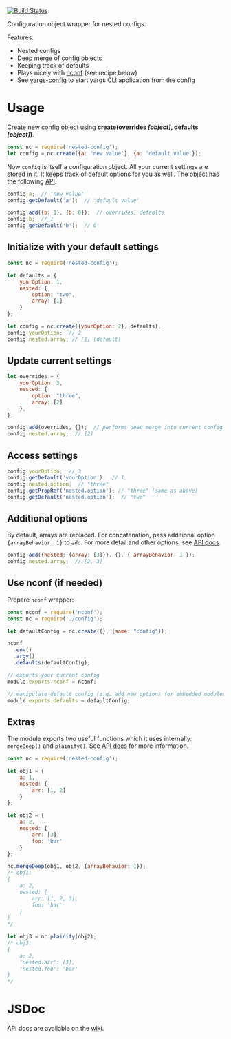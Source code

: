 [![Build Status](https://travis-ci.org/roman-spiridonov/nested-config.svg?branch=master)](https://travis-ci.org/roman-spiridonov/nested-config)

Configuration object wrapper for nested configs.

Features:
* Nested configs
* Deep merge of config objects
* Keeping track of defaults
* Plays nicely with [nconf](https://github.com/indexzero/nconf) (see recipe below)
* See [yargs-config](https://github.com/roman-spiridonov/yargs-config) to start yargs CLI application from the config

# Usage
Create new config object using **create(overrides _[object]_, defaults _[object]_)**.

```javascript
const nc = require('nested-config');
let config = nc.create({a: 'new value'}, {a: 'default value'});
```

Now `config` is itself a configuration object. All your current settings are stored in it.
It keeps track of default options for you as well. The object has the following [API](../../wiki).

```javascript
config.a;  // 'new value'
config.getDefault('a');  // 'default value'

config.add({b: 1}, {b: 0});  // overrides, defaults
config.b;  // 1
config.getDefault('b');  // 0
```

## Initialize with your default settings
```javascript
const nc = require('nested-config');

let defaults = {
    yourOption: 1,
    nested: {
        option: "two",
        array: [1]
    }
};

let config = nc.create({yourOption: 2}, defaults);
config.yourOption;  // 2
config.nested.array; // [1] (default)
```

## Update current settings
```javascript
let overrides = {
    yourOption: 3,
    nested: {
        option: "three",
        array: [2]
    },
};

config.add(overrides, {});  // performs deep merge into current config state, leaves defaults unchanged
config.nested.array;  // [2]
```

## Access settings
```javascript
config.yourOption;  // 3
config.getDefault('yourOption');  // 1
config.nested.option;  // "three"
config.getPropRef('nested.option'); // "three" (same as above)
config.getDefault('nested.option');  // "two"
```

## Additional options
By default, arrays are replaced. For concatenation, pass additional option `{arrayBehavior: 1}` to `add`.
For more detail and other options, see [API docs](../../wiki).

```javascript
config.add({nested: {array: [3]}}, {}, { arrayBehavior: 1 });
config.nested.array;  // [2, 3]
```


## Use nconf (if needed)
Prepare `nconf` wrapper:
```javascript
const nconf = require('nconf');
const nc = require('./config');

let defaultConfig = nc.create({}, {some: "config"});

nconf
  .env()
  .argv()
  .defaults(defaultConfig);

// exports your current config
module.exports.nconf = nconf;  

// manipulate default config (e.g. add new options for embedded modules)
module.exports.defaults = defaultConfig;  
```

## Extras
The module exports two useful functions which it uses internally: `mergeDeep()` and `plainify()`.
See [API docs](../../wiki) for more information.

```javascript
const nc = require('nested-config');

let obj1 = {
    a: 1,
    nested: {
        arr: [1, 2]
    }
};

let obj2 = {
    a: 2,
    nested: {
        arr: [3],
        foo: 'bar'
    }
};

nc.mergeDeep(obj1, obj2, {arrayBehavior: 1});
/* obj1:
{ 
    a: 2, 
    nested: {
        arr: [1, 2, 3],
        foo: 'bar'
    }
}
*/

let obj3 = nc.plainify(obj2);
/* obj3:
{
    a: 2, 
    'nested.arr': [3],
    'nested.foo': 'bar'
}
*/
```

# JSDoc
API docs are available on the [wiki](../../wiki).

